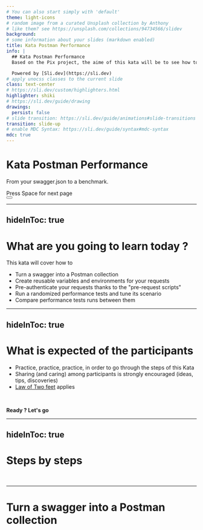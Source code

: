 ```yaml
---
# You can also start simply with 'default'
theme: light-icons
# random image from a curated Unsplash collection by Anthony
# like them? see https://unsplash.com/collections/94734566/slidev
background: 
# some information about your slides (markdown enabled)
title: Kata Postman Performance
info: |
  ## Kata Postman Performance
  Based on the Pix project, the aime of this kata will be to see how to do automated and randomized performance tests using Postman.

  Powered by [Sli.dev](https://sli.dev)
# apply unocss classes to the current slide
class: text-center
# https://sli.dev/custom/highlighters.html
highlighter: shiki
# https://sli.dev/guide/drawing
drawings:
  persist: false
# slide transition: https://sli.dev/guide/animations#slide-transitions
transition: slide-up
# enable MDC Syntax: https://sli.dev/guide/syntax#mdc-syntax
mdc: true
---
```


# Kata Postman Performance

From your swagger.json to a benchmark.

<div class="pt-12">
  <span @click="$slidev.nav.next" class="px-2 py-1 rounded cursor-pointer" hover="bg-white bg-opacity-10">
    Press Space for next page <carbon:arrow-right class="inline"/>
  </span>
</div>

<div class="abs-br m-6 flex gap-2">
  <button @click="$slidev.nav.openInEditor()" title="Open in Editor" class="text-xl slidev-icon-btn opacity-50 !border-none !hover:text-white">
    <carbon:edit />
  </button>
  <a href="https://github.com/slidevjs/slidev" target="_blank" alt="GitHub" title="Open in GitHub"
    class="text-xl slidev-icon-btn opacity-50 !border-none !hover:text-white">
    <carbon-logo-github />
  </a>
</div>

<!--
The last comment block of each slide will be treated as slide notes. It will be visible and editable in Presenter Mode along with the slide. [Read more in the docs](https://sli.dev/guide/syntax.html#notes)
-->

---
hideInToc: true
---

# What are you going to learn today ?

This kata will cover how to

* Turn a swagger into a Postman collection
* Create reusable variables and environments for your requests
* Pre-authenticate your requests thanks to the "pre-request scripts"
* Run a randomized performance tests and tune its scenario
* Compare performance tests runs between them


---
hideInToc: true
---

# What is expected of the participants

* Practice, practice, practice, in order to go through the steps of this Kata
* Sharing (and caring) among participants is strongly encouraged (ideas, tips, discoveries)
* [Law of Two feet](https://www.agilecentre.com/resources/article/meetings-with-feet/) applies

<br>

**Ready ? Let's go <i class="light-icon-rocket"></i>**

---
hideInToc: true
---

# Steps by steps

<br>

<Toc minDepth="1" maxDepth="2"></Toc>

---
# Turn a swagger into a Postman collection
